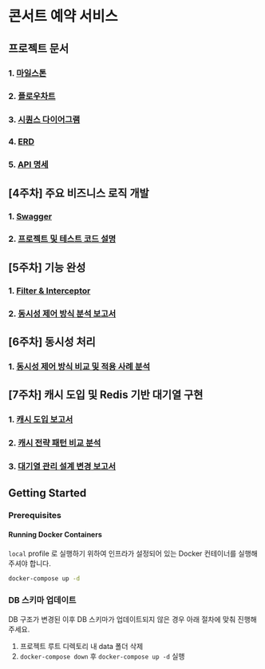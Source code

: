 # 콘서트 예약 서비스

## 프로젝트 문서

### 1. [마일스톤](docs/milestone.md)

### 2. [플로우차트](docs/flowchart.md)

### 3. [시퀀스 다이어그램](docs/sequence-diagram.md)

### 4. [ERD](docs/erd.md)

### 5. [API 명세](https://psh10066.github.io/hhplus-server-concert/api-spec.html)

## [4주차] 주요 비즈니스 로직 개발

### 1. [Swagger](docs/swagger.md)

### 2. [프로젝트 및 테스트 코드 설명](docs/project-description.md)

## [5주차] 기능 완성

### 1. [Filter & Interceptor](docs/filter-interceptor.md)

### 2. [동시성 제어 방식 분석 보고서](docs/concurrency-control.md)

## [6주차] 동시성 처리

### 1. [동시성 제어 방식 비교 및 적용 사례 분석](docs/concurrency-control-v2.md)

## [7주차] 캐시 도입 및 Redis 기반 대기열 구현

### 1. [캐시 도입 보고서](docs/caching.md)

### 2. [캐시 전략 패턴 비교 분석](docs/caching-pattern.md)

### 3. [대기열 관리 설계 변경 보고서](docs/redis-queue.md)

## Getting Started

### Prerequisites

#### Running Docker Containers

`local` profile 로 실행하기 위하여 인프라가 설정되어 있는 Docker 컨테이너를 실행해주셔야 합니다.

```bash
docker-compose up -d
```

### DB 스키마 업데이트

DB 구조가 변경된 이후 DB 스키마가 업데이트되지 않은 경우 아래 절차에 맞춰 진행해 주세요.
1. 프로젝트 루트 디렉토리 내 data 폴더 삭제
2. `docker-compose down` 후 `docker-compose up -d` 실행